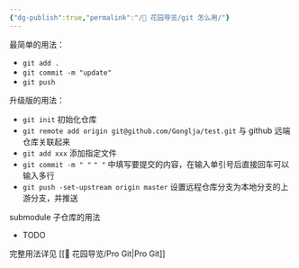 ```yaml
---
{"dg-publish":true,"permalink":"/🌱 花园导览/git 怎么用/"}
---
```



最简单的用法：

- `git add .`
- `git commit -m "update"`
- `git push`

升级版的用法：

- `git init` 初始化仓库
- `git remote add origin git@github.com/Gonglja/test.git` 与 github 远端仓库关联起来
- `git add xxx` 添加指定文件
- `git commit -m " "` `" "` 中填写要提交的内容，在输入单引号后直接回车可以输入多行
- `git push -set-upstream origin master` 设置远程仓库分支为本地分支的上游分支，并推送

submodule 子仓库的用法

- TODO

完整用法详见 [[🌱 花园导览/Pro Git\|Pro Git]]